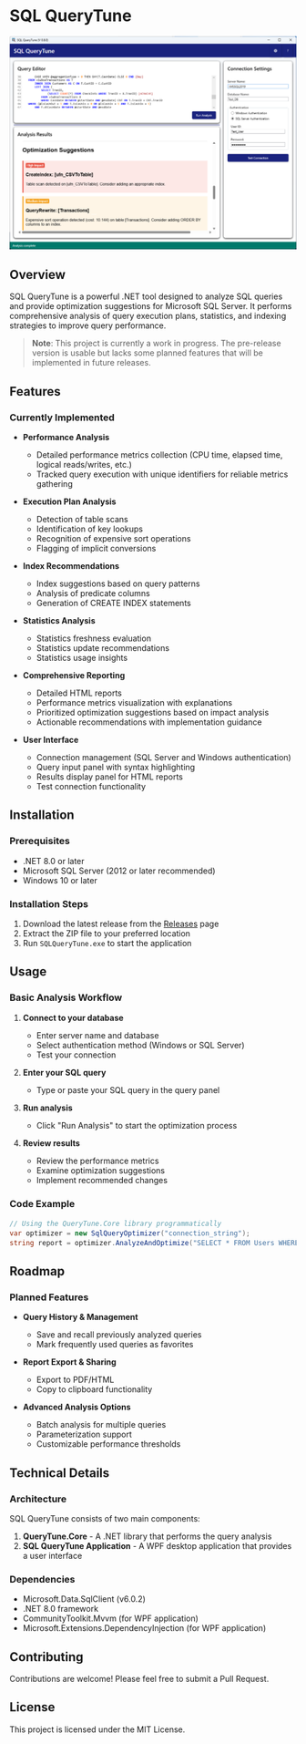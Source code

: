 # SQL QueryTune

![SQL QueryTune Application](./images/QueryTune.png)

## Overview

SQL QueryTune is a powerful .NET tool designed to analyze SQL queries and provide optimization suggestions for Microsoft SQL Server. It performs comprehensive analysis of query execution plans, statistics, and indexing strategies to improve query performance.

> **Note**: This project is currently a work in progress. The pre-release version is usable but lacks some planned features that will be implemented in future releases.

## Features

### Currently Implemented

- **Performance Analysis**
  - Detailed performance metrics collection (CPU time, elapsed time, logical reads/writes, etc.)
  - Tracked query execution with unique identifiers for reliable metrics gathering
  
- **Execution Plan Analysis**
  - Detection of table scans
  - Identification of key lookups
  - Recognition of expensive sort operations
  - Flagging of implicit conversions

- **Index Recommendations**
  - Index suggestions based on query patterns
  - Analysis of predicate columns
  - Generation of CREATE INDEX statements

- **Statistics Analysis**
  - Statistics freshness evaluation
  - Statistics update recommendations
  - Statistics usage insights

- **Comprehensive Reporting**
  - Detailed HTML reports
  - Performance metrics visualization with explanations
  - Prioritized optimization suggestions based on impact analysis
  - Actionable recommendations with implementation guidance

- **User Interface**
  - Connection management (SQL Server and Windows authentication)
  - Query input panel with syntax highlighting
  - Results display panel for HTML reports
  - Test connection functionality

## Installation

### Prerequisites

- .NET 8.0 or later
- Microsoft SQL Server (2012 or later recommended)
- Windows 10 or later 

### Installation Steps

1. Download the latest release from the [Releases](https://github.com/yourusername/sql-querytune/releases) page
2. Extract the ZIP file to your preferred location
3. Run `SQLQueryTune.exe` to start the application

## Usage

### Basic Analysis Workflow

1. **Connect to your database**
   - Enter server name and database
   - Select authentication method (Windows or SQL Server)
   - Test your connection

2. **Enter your SQL query**
   - Type or paste your SQL query in the query panel

3. **Run analysis**
   - Click "Run Analysis" to start the optimization process

4. **Review results**
   - Review the performance metrics
   - Examine optimization suggestions
   - Implement recommended changes

### Code Example

```csharp
// Using the QueryTune.Core library programmatically
var optimizer = new SqlQueryOptimizer("connection_string");
string report = optimizer.AnalyzeAndOptimize("SELECT * FROM Users WHERE LastLoginDate > @date");
```

## Roadmap

### Planned Features

- **Query History & Management**
  - Save and recall previously analyzed queries
  - Mark frequently used queries as favorites

- **Report Export & Sharing**
  - Export to PDF/HTML
  - Copy to clipboard functionality

- **Advanced Analysis Options**
  - Batch analysis for multiple queries
  - Parameterization support
  - Customizable performance thresholds

## Technical Details

### Architecture

SQL QueryTune consists of two main components:

1. **QueryTune.Core** - A .NET library that performs the query analysis
2. **SQL QueryTune Application** - A WPF desktop application that provides a user interface

### Dependencies

- Microsoft.Data.SqlClient (v6.0.2)
- .NET 8.0 framework
- CommunityToolkit.Mvvm (for WPF application)
- Microsoft.Extensions.DependencyInjection (for WPF application)

## Contributing

Contributions are welcome! Please feel free to submit a Pull Request.

## License

This project is licensed under the MIT License.

